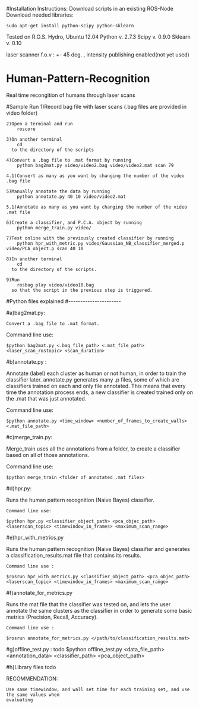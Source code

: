 #Installation Instructions:
Download scripts in an existing ROS-Node
Download needed libraries:

	sudo apt-get install python-scipy python-sklearn

Tested on R.O.S. Hydro, Ubuntu 12.04
Python v. 2.7.3
Scipy v. 0.9.0 
Sklearn v. 0.10

laser scanner f.o.v : +- 45 deg. , intensity publishing enabled(not yet used)

# Human-Pattern-Recognition
Real time recongition of humans through laser scans

#Sample Run
	1)Record bag file with laser scans (.bag files are provided in video folder)

	2)Open a terminal and run 
		roscore

	3)On another terminal 
		cd 
	  to the directory of the scripts

	4)Convert a .bag file to .mat format by running 
		python bag2mat.py video/video2.bag video/video2.mat scan 79

	4.1)Convert as many as you want by changing the number of the video .bag file

	5)Manually annotate the data by running 
		python annotate.py 40 10 video/video2.mat

	5.1)Annotate as many as you want by changing the number of the video .mat file

	6)Create a classifier, and P.C.A. object by running 
		python merge_train.py video/

	7)Test online with the previously created classifier by running 
		python hpr_with_metric.py video/Gaussian_NB_classifier_merged.p video/PCA_object.p scan 40 10

	8)In another terminal 
		cd 
	  to the directory of the scripts.

	9)Run 
		rosbag play video/video10.bag 
	  so that the script in the previous step is triggered.
	
#Python files explained
#----------------------

#a)bag2mat.py:

	Convert a .bag file to .mat format.
	

Command line use:

	$python bag2mat.py <.bag_file_path> <.mat_file_path> <laser_scan_rostopic> <scan_duration>

#b)annotate.py :

Annotate (label) each cluster as human or not human, in order to train the classifier later.
annotate.py generates many .p files, some of which are classifiers trained on each and only file 
annotated. This means that every time the annotation process ends, a new classifier is created trained
only on the .mat that was just annotated.
	

Command line use:

	$python annotate.py <time_window> <number_of_frames_to_create_walls> <.mat_file_path>

#c)merge_train.py:

Merge_train uses all the annotations from a folder, to create a classifier based on all of those
annotations.


Command line use:

	$python merge_train <folder of annotated .mat files>
	
#d)hpr.py:

Runs the human pattern recognition (Naive Bayes) classifier.


	Command line use:

	$python hpr.py <classifier_object_path> <pca_objec_path> <laserscan_topic> <timewindow_in_frames> <maximum_scan_range>

#e)hpr_with_metrics.py
	
Runs the human pattern recognition (Naive Bayes) classifier and generates a classification_results.mat file that contains its results.
	

	Command line use :
	
	$rosrun hpr_with_metrics.py <classifier_object_path> <pca_objec_path> <laserscan_topic> <timewindow_in_frames> <maximum_scan_range>

#f)annotate_for_metrics.py
	
Runs the mat file that the classifier was tested on, and lets the user annotate the same clusters as the classifier in order to generate
some basic metrics (Precision, Recall, Accuracy).


	Command line use :
	
	$rosrun annotate_for_metrics.py </path/to/classification_results.mat>

#g)offline_test.py :
	todo
	$python offline_test.py <data_file_path> <annotation_data> <classifier_path> <pca_object_path> <timewindow> <frames for walls>

#h)Library files
	todo

RECOMMENDATION:

	Use same timewindow, and wall set time for each training set, and use the same values when
	evaluating
    
